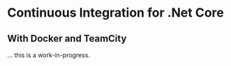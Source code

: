 # Continuous Integration for .Net Core
## With Docker and TeamCity

... this is a work-in-progress.

